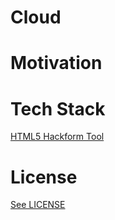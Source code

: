 # Cloud

# Motivation

# Tech Stack

[HTML5 Hackform Tool](https://github.com/CookiesNCream/h5ht)

# License

[See LICENSE](https://github.com/Building-Castles-in-the-Cloud/cloud/blob/master/LICENSE.md)
